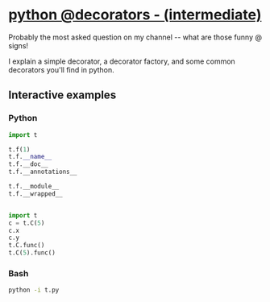 # [python @decorators - (intermediate)](https://youtu.be/WDMr6WolKUM)

Probably the most asked question on my channel -- what are those funny @ signs!

I explain a simple decorator, a decorator factory, and some common decorators you'll find in python.

## Interactive examples

### Python

```python
import t

t.f(1)
t.f.__name__
t.f.__doc__
t.f.__annotations__

t.f.__module__
t.f.__wrapped__


import t
c = t.C(5)
c.x
c.y
t.C.func()
t.C(5).func()
```

### Bash

```bash
python -i t.py
```
